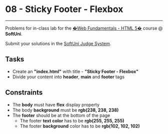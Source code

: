 # 08 - Sticky Footer - Flexbox
------
Problems for in-class lab for the [�Web Fundamentals - HTML 5�](https://softuni.bg/trainings/2265/web-fundamentals-html5-january-2019/) course @ **SoftUni**.

Submit your solutions in the [SoftUni Judge System](https://judge.softuni.bg/Contests/1236/Flexbox).

## Tasks
 * Create an **"index.html"** with title - **"Sticky Footer - Flexbox"**
 * Divide your content into **header**, **main** and **footer** tags

## Constraints
 * The **body** must have **flex** display property
 * The body **background** must be **rgb(238, 238, 238)**
 * The **footer** should be at the bottom of the page
	* The footer **text color** has to be **rgb(255, 255, 255)**
	* The footer **background** color has to be **rgb(102, 102, 102)**